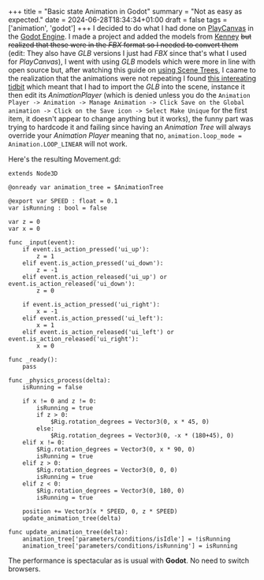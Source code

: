 +++
title = "Basic state Animation in Godot"
summary = "Not as easy as expected."
date = 2024-06-28T18:34:34+01:00
draft = false
tags = ['animation', 'godot']
+++
I decided to do what I had done on [PlayCanvas](https://playcanvas.com/project/1225672/overview/untitled-running-game) in the [Godot Engine](https://godotengine.org/). I made a project and added the models from [Kenney](https://kenney.nl/) ~~but realized that these were in the *FBX* format so I needed to convert them~~ (edit: They also have *GLB* versions I just had *FBX* since that's what I used for *PlayCanvas*), I went with using *GLB* models which were more in line with open source but, after watching this guide on [using Scene Trees](https://www.youtube.com/watch?v=WrMORzl3g1U), I caame to the realization that the animations were not repeating I found [this intereating tidbit](https://www.reddit.com/r/godot/comments/140otuf/not_able_to_loop_animation/) which meant that I had to import the *GLB* into the scene, instance it then edit its *AnimationPlayer* (which is denied unless you do the `Animation Player -> Animation -> Manage Animation -> Click Save on the Global animation -> Click on the Save icon -> Select Make Unique` for the first item, it doesn't appear to change anything but it works), the funny part was trying to hardcode it and failing since having an *Animation Tree* will always override your *Animation Player* meaning that no, `animation.loop_mode = Animation.LOOP_LINEAR` will not work.

Here's the resulting Movement.gd:
```
extends Node3D

@onready var animation_tree = $AnimationTree

@export var SPEED : float = 0.1
var isRunning : bool = false

var z = 0
var x = 0

func _input(event):	
	if event.is_action_pressed('ui_up'):
		z = 1
	elif event.is_action_pressed('ui_down'):
		z = -1
	elif event.is_action_released('ui_up') or event.is_action_released('ui_down'):
		z = 0
		
	if event.is_action_pressed('ui_right'):
		x = -1
	elif event.is_action_pressed('ui_left'):
		x = 1
	elif event.is_action_released('ui_left') or event.is_action_released('ui_right'):
		x = 0

func _ready():
	pass
	
func _physics_process(delta):
	isRunning = false
	
	if x != 0 and z != 0:
		isRunning = true
		if z > 0:
			$Rig.rotation_degrees = Vector3(0, x * 45, 0)
		else:
			$Rig.rotation_degrees = Vector3(0, -x * (180+45), 0)
	elif x != 0:
		$Rig.rotation_degrees = Vector3(0, x * 90, 0)
		isRunning = true
	elif z > 0:
		$Rig.rotation_degrees = Vector3(0, 0, 0)
		isRunning = true
	elif z < 0:
		$Rig.rotation_degrees = Vector3(0, 180, 0)
		isRunning = true

	position += Vector3(x * SPEED, 0, z * SPEED)
	update_animation_tree(delta)

func update_animation_tree(delta):
	animation_tree['parameters/conditions/isIdle'] = !isRunning
	animation_tree['parameters/conditions/isRunning'] = isRunning
```

The performance is spectacular as is usual with **Godot**. No need to switch browsers.
